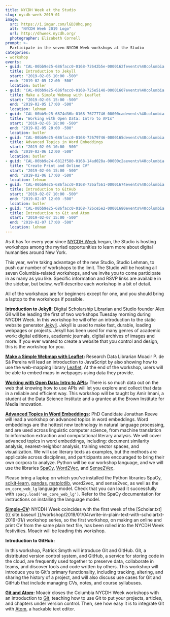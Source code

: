 ```yaml
---
title: NYCDH Week at the Studio
slug: nycdh-week-2019-01
image: 
  src: https://i.imgur.com/lGDJUhq.png
  alt: "NYCDH Week 2019 Logo"
  url: http://dhweek.nycdh.org/
  photographer: Elizabeth Cornell
prompt: >-
  Participate in the seven NYCDH Week workshops at the Studio
categories:
- workshop
events:
- guid: "CAL-00bb9e25-686facc0-0168-72642b5e-0000162fevents%40columbia.edu"
  title: Introduction to Jekyll
  start: "2019-02-05 10:00 -500"
  end: "2019-02-05 12:00 -500"
  location: butler
- guid: "CAL-00bb9e25-686facc0-0168-725e5148-00001607events%40columbia.edu"
  title: Make a Simple Webmap with Leaflet
  start: "2019-02-05 15:00 -500"
  end: "2019-02-05 17:00 -500"
  location: lehman
- guid: "CAL-00bb9e25-6874d36b-0168-76777746-00000cadevents%40columbia.edu"
  title: "Working with Open Data: Intro to APIs"
  start: "2019-02-05 18:00 -500"
  end: "2019-02-05 20:00 -500"
  location: butler
- guid: "CAL-00bb9e25-686facc0-0168-72679746-0000165devents%40columbia.edu"
  title: Advanced Topics in Word Embeddings
  start: "2019-02-06 10:00 -500"
  end: "2019-02-06 12:00 -500"
  location: butler
- guid: "CAL-00bb9e24-6812f580-0168-14ad028a-00000c2aevents%40columbia.edu"
  title: "Create Print and Online CV"
  start: "2019-02-06 15:00 -500"
  end: "2019-02-06 17:00 -500"
  location: lehman
- guid: "CAL-00bb9e25-686facc0-0168-726af561-00001674events%40columbia.edu"
  title: Introduction to GitHub
  start: "2019-02-07 10:00 -500"
  end: "2019-02-07 12:00 -500"
  location: butler
- guid: "CAL-00bb9e25-686facc0-0168-726ce5e2-00001680events%40columbia.edu"
  title: Introduction to Git and Atom
  start: "2019-02-07 15:00 -500"
  end: "2019-02-07 17:00 -500"
  location: lehman
---
```


As it has for every year since [NYCDH Week](http://dhweek.nycdh.org) began,
the Studio is hosting workshops among the myriad opportunities to learn more
about digital humanities around New York.

This year, we’re taking advantage of the new Studio, Studio Lehman, to push
our number of workshops to the limit. The Studio will be hosting all seven
Columbia-related workshops, and we invite you to come participate in as many
as you like. Specific information and RSVP links are available in the sidebar,
but below, we’ll describe each workshop in a bit of detail.

All of the workshops are for beginners except for one, and you should bring a
laptop to the workshops if possible.

**Introduction to Jekyll:** Digital Scholarship Librarian and Studio founder
Alex Gil will be leading the first of two workshops Tuesday morning during
NYCDH Week. In this workshop he will offer an introduction to the static website generator
[Jekyll](http://jekyllrb.com). Jekyll is used to make fast, durable, loading webpages or projects. Jekyll has been used for many genres of academic work: digital editions, academic journals, digital archives of images and more. If you ever wanted to create a website that you control and design, this is the workshop for you.

**[Make a Simple Webmap with
Leaflet](http://dhweek.nycdh.org/event/make-a-simple-webmap-with-leaflet/):** Research Data Librarian Moacir P. de Sá
Pereira will lead an introduction to JavaScript by also showing how to use the
web-mapping library [Leaflet](http://leafletjs.com). At the end of the
workshop, users will be able to embed maps in webpages using data they
provide.

**[Working with Open Data: Intro to
APIs](http://dhweek.nycdh.org/event/working-with-open-data-intro-to-apis-2/):**
There is so much data out on the web that knowing how to use APIs will let you
explore and collect that data in a reliable and efficient way. This workshop
will be taught by Amir Imani, a student at the Data Science Institute and a
grantee at the Brown Institute for Media Innovation.

**[Advanced Topics in Word
Embeddings](http://dhweek.nycdh.org/event/advanced-topics-in-word-embeddings/):**
PhD Candidate Jonathan Reeve will lead a workshop on advanced topics in word
embeddings. Word embeddings are the hottest new technology in natural language
processing, and are used across linguistic computer science, from machine
translation to information extraction and computational literary analysis. We
will cover advanced topics in word embeddings, including: document similarity
analysis, nearest-neighbor analysis, training vector spaces, and
visualization. We will use literary texts as examples, but the methods are
applicable across disciplines, and participants are encouraged to bring their
own corpora to analyze. Python will be our workshop language, and we will use
the libraries [SpaCy](http://spacy.io),
[Word2Vec](https://en.wikipedia.org/wiki/Word2vec), and
[Sense2Vec](https://github.com/explosion/sense2vec).

Please bring a laptop on which you’ve installed the Python libraries SpaCy,
[scikit-learn](https://scikit-learn.org/stable/),
[pandas](https://pandas.pydata.org/), [matplotlib](https://matplotlib.org/), word2vec, and sense2vec, as well as the
`en_core_web_lg` language model. Check that you can load it successfully with
`spacy.load('en_core_web_lg')`. Refer to the SpaCy documentation for
instructions on installing the language model.

**[Simple-CV](http://dhweek.nycdh.org/event/simple-cv/):** NYCDH Week
coincides with the first week of the [Scholar.txt]({{ site.baseurl
}}/workshop/2019/01/04/write-in-plain-text-with-scholartxt-2019-01/) workshop
series, so the first workshop, on making an online and print CV from the same
plain text file, has been rolled into the NYCDH Week festivities. Moacir will
be leading this workshop.

**Introduction to GitHub:** 

In this workshop, Patrick Smyth will introduce Git and GitHub. Git, a distributed version control system, and GitHub, a service for storing code in the cloud, are frequently used together to preserve data, collaborate in teams, and discover tools and code written by others. This workshop will introduce you to Git's primary functionality, including tracking, altering, and sharing the history of a project, and will also discuss use cases for Git and GitHub that include managing CVs, notes, and course syllabuses.

**[Git and Atom](http://dhweek.nycdh.org/event/git-and-atom/):** Moacir closes
the Columbia NYCDH Week workshops with an introduction to
[Git](http://git-scm.org), teaching how to use Git to put your projects,
articles, and chapters under version control. Then, see how easy it is to
integrate Git with [Atom](http://atom.io), a hackable text editor.


